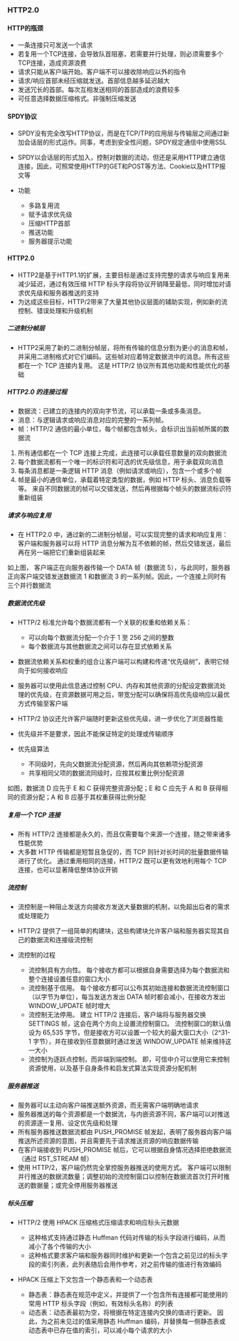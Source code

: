 ### HTTP2.0
#### HTTP的瓶颈
- 一条连接只可发送一个请求
- 若复用一个TCP连接，会导致队首阻塞，若需要并行处理，则必须需要多个TCP连接，造成资源浪费
- 请求只能从客户端开始。客户端不可以接收除响应以外的指令
- 请求/响应首部未经压缩就发送。首部信息越多延迟越大
- 发送冗长的首部。每次互相发送相同的首部造成的浪费较多
- 可任意选择数据压缩格式。非强制压缩发送

#### SPDY协议
- SPDY没有完全改写HTTP协议，而是在TCP/TP的应用层与传输层之间通过新加会话层的形式运作。同事，考虑到安全性问题，SPDY规定通信中使用SSL
- SPDY以会话层的形式加入，控制对数据的流动，但还是采用HTTP建立通信连接，因此，可照常使用HTTP的GET和POST等方法、Cookie以及HTTP报文等

- 功能
  - 多路复用流
  - 赋予请求优先级
  - 压缩HTTP首部
  - 推送功能
  - 服务器提示功能

#### HTTP2.0
- HTTP2是基于HTTP1.1的扩展，主要目标是通过支持完整的请求与响应复用来减少延迟，通过有效压缩 HTTP 标头字段将协议开销降至最低，同时增加对请求优先级和服务器推送的支持
- 为达成这些目标，HTTP/2带来了大量其他协议层面的辅助实现，例如新的流控制、错误处理和升级机制

##### 二进制分帧层
- HTTP2采用了新的二进制分帧层，将所有传输的信息分割为更小的消息和帧，并采用二进制格式对它们编码。这些帧对应着特定数据流中的消息。所有这些都在一个 TCP 连接内复用。 这是 HTTP/2 协议所有其他功能和性能优化的基础

##### HTTP2.0 的连接过程
- 数据流：已建立的连接内的双向字节流，可以承载一条或多条消息。
- 消息：与逻辑请求或响应消息对应的完整的一系列帧。
- 帧：HTTP/2 通信的最小单位，每个帧都包含帧头，会标识出当前帧所属的数据流

1. 所有通信都在一个 TCP 连接上完成，此连接可以承载任意数量的双向数据流
2. 每个数据流都有一个唯一的标识符和可选的优先级信息，用于承载双向消息
3. 每条消息都是一条逻辑 HTTP 消息（例如请求或响应），包含一个或多个帧
4. 帧是最小的通信单位，承载着特定类型的数据，例如 HTTP 标头、消息负载等等。 来自不同数据流的帧可以交错发送，然后再根据每个帧头的数据流标识符重新组装

##### 请求与响应复用
- 在 HTTP2.0 中，通过新的二进制分帧层，可以实现完整的请求和响应复用：客户端和服务器可以将 HTTP 消息分解为互不依赖的帧，然后交错发送，最后再在另一端把它们重新组装起来

如上图， 客户端正在向服务器传输一个 DATA 帧（数据流 5），与此同时，服务器正向客户端交错发送数据流 1 和数据流 3 的一系列帧。因此，一个连接上同时有三个并行数据流

##### 数据流优先级
- HTTP/2 标准允许每个数据流都有一个关联的权重和依赖关系：
  - 可以向每个数据流分配一个介于 1 至 256 之间的整数
  - 每个数据流与其他数据流之间可以存在显式依赖关系

- 数据流依赖关系和权重的组合让客户端可以构建和传递“优先级树”，表明它倾向于如何接收响应 
- 服务器可以使用此信息通过控制 CPU、内存和其他资源的分配设定数据流处理的优先级，在资源数据可用之后，带宽分配可以确保将高优先级响应以最优方式传输至客户端
- HTTP/2 协议还允许客户端随时更新这些优先级，进一步优化了浏览器性能
- 优先级并不是要求，因此不能保证特定的处理或传输顺序

- 优先级算法
  - 不同级时，先向父数据流分配资源，然后再向其依赖项分配资源
  - 共享相同父项的数据流同级时，应按其权重比例分配资源

如图，数据流 D 应先于 E 和 C 获得完整资源分配；E 和 C 应先于 A 和 B 获得相同的资源分配；A 和 B 应基于其权重获得比例分配

##### 复用一个 TCP 连接
- 所有 HTTP/2 连接都是永久的，而且仅需要每个来源一个连接，随之带来诸多性能优势
- 大多数 HTTP 传输都是短暂且急促的，而 TCP 则针对长时间的批量数据传输进行了优化。 通过重用相同的连接，HTTP/2 既可以更有效地利用每个 TCP 连接，也可以显著降低整体协议开销

##### 流控制
- 流控制是一种阻止发送方向接收方发送大量数据的机制，以免超出后者的需求或处理能力
- HTTP/2 提供了一组简单的构建块，这些构建块允许客户端和服务器实现其自己的数据流和连接级流控制

- 流控制的过程
  - 流控制具有方向性。 每个接收方都可以根据自身需要选择为每个数据流和整个连接设置任意的窗口大小
  - 流控制基于信用。 每个接收方都可以公布其初始连接和数据流流控制窗口（以字节为单位），每当发送方发出 DATA 帧时都会减小，在接收方发出 WINDOW_UPDATE 帧时增大
  - 流控制无法停用。 建立 HTTP/2 连接后，客户端将与服务器交换 SETTINGS 帧，这会在两个方向上设置流控制窗口。 流控制窗口的默认值设为 65,535 字节，但是接收方可以设置一个较大的最大窗口大小（2^31-1 字节），并在接收到任意数据时通过发送 WINDOW_UPDATE 帧来维持这一大小
  - 流控制为逐跃点控制，而非端到端控制。 即，可信中介可以使用它来控制资源使用，以及基于自身条件和启发式算法实现资源分配机制

##### 服务器推送
- 服务器可以主动向客户端推送额外资源，而无需客户端明确地请求
- 服务器推送的每个资源都是一个数据流，与内嵌资源不同，客户端可以对推送的资源逐一复用、设定优先级和处理
- 所有服务器推送数据流都由 PUSH_PROMISE 帧发起，表明了服务器向客户端推送所述资源的意图，并且需要先于请求推送资源的响应数据传输
- 在客户端接收到 PUSH_PROMISE 帧后，它可以根据自身情况选择拒绝数据流（通过 RST_STREAM 帧）
- 使用 HTTP/2，客户端仍然完全掌控服务器推送的使用方式。 客户端可以限制并行推送的数据流数量；调整初始的流控制窗口以控制在数据流首次打开时推送的数据量；或完全停用服务器推送

##### 标头压缩
- HTTP/2 使用 HPACK 压缩格式压缩请求和响应标头元数据
  - 这种格式支持通过静态 Huffman 代码对传输的标头字段进行编码，从而减小了各个传输的大小
  - 这种格式要求客户端和服务器同时维护和更新一个包含之前见过的标头字段的索引列表，此列表随后会用作参考，对之前传输的值进行有效编码

- HPACK 压缩上下文包含一个静态表和一个动态表
  - 静态表：静态表在规范中定义，并提供了一个包含所有连接都可能使用的常用 HTTP 标头字段（例如，有效标头名称）的列表
  - 动态表：动态表最初为空，将根据在特定连接内交换的值进行更新。 因此，为之前未见过的值采用静态 Huffman 编码，并替换每一侧静态表或动态表中已存在值的索引，可以减小每个请求的大小



